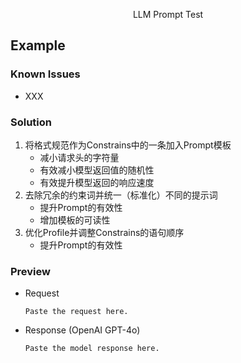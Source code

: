 <div align = "center">

LLM Prompt Test

</div>

## Example

### Known Issues
- XXX

### Solution
1. 将格式规范作为Constrains中的一条加入Prompt模板
    - 减小请求头的字符量
    - 有效减小模型返回值的随机性
    - 有效提升模型返回的响应速度
2. 去除冗余的约束词并统一（标准化）不同的提示词
    - 提升Prompt的有效性
    - 增加模板的可读性
3. 优化Profile并调整Constrains的语句顺序
    - 提升Prompt的有效性

### Preview
- Request
    ```
    Paste the request here.
    ```
- Response (OpenAI GPT-4o)
    ```
    Paste the model response here.
    ```